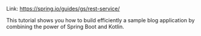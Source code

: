 Link: https://spring.io/guides/gs/rest-service/

This tutorial shows you how to build efficiently a sample blog application by combining the power of Spring Boot and Kotlin.